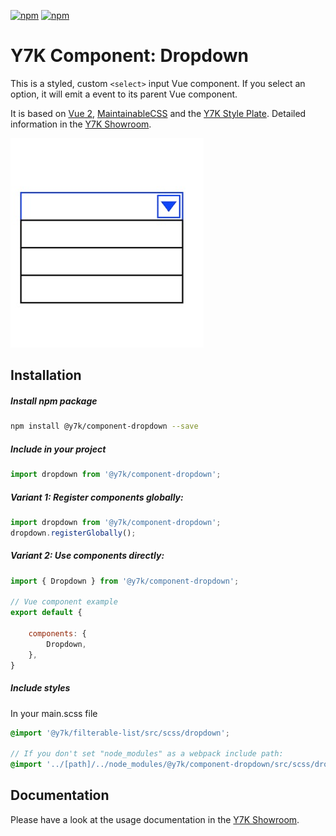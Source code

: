 [![npm](https://img.shields.io/npm/l/@y7k/component-dropdown.svg)](https://www.npmjs.com/package/@y7k/component-dropdown) [![npm](https://img.shields.io/npm/v/@y7k/component-dropdown.svg)](https://www.npmjs.com/package/@y7k/component-dropdown)

# Y7K Component: Dropdown

This is a styled, custom `<select>` input Vue component. If you select an option, it will emit a event to its parent Vue component.

It is based on [Vue 2](https://vuejs.org), [MaintainableCSS](https://maintainablecss.com/) and the [Y7K Style Plate](https://github.com/y7k/style). Detailed information in the [Y7K Showroom](https://showroom.y7k.tools/showroom/pages/components/lists/filterable-list/index-filterable-list).


![Component](img-component.png)


## Installation

##### Install npm package
```bash
npm install @y7k/component-dropdown --save
```

##### Include in your project
```js
import dropdown from '@y7k/component-dropdown';
```

##### Variant 1: Register components globally:
```js
import dropdown from '@y7k/component-dropdown';
dropdown.registerGlobally();
```
 
##### Variant 2: Use components directly:
```js
import { Dropdown } from '@y7k/component-dropdown';

// Vue component example
export default {

    components: {
        Dropdown,
    },
}
```

##### Include styles
In your main.scss file
```scss
@import '@y7k/filterable-list/src/scss/dropdown';

// If you don't set "node_modules" as a webpack include path:
@import '../[path]/../node_modules/@y7k/component-dropdown/src/scss/dropdown';
```


## Documentation
Please have a look at the usage documentation in the [Y7K Showroom](https://showroom.y7k.tools/showroom/pages/components/ui-elements/dropdown/index-dropdown).
